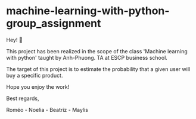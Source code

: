 # machine-learning-with-python-group_assignment
Hey! 👋 

This project has been realized in the scope of the class 'Machine learning with python' taught by Anh-Phuong. TA at ESCP business school.

The target of this project is to estimate the probability that a given user will buy a specific product.

Hope you enjoy the work!

Best regards,

Roméo - Noelia - Beatriz - Maylis 
